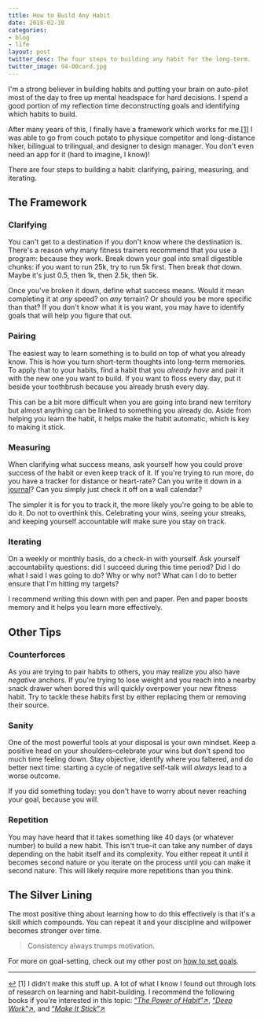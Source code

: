 ```yaml
---
title: How to Build Any Habit
date: 2018-02-18
categories:
- blog
- life
layout: post
twitter_desc: The four steps to building any habit for the long-term.
twitter_image: 94-00card.jpg
---
```


I'm a strong believer in building habits and putting your brain on auto-pilot most of the day to free up mental headspace for hard decisions. I spend a good portion of my reflection time deconstructing goals and identifying which habits to build.

After many years of this, I finally have a framework which works for me.<a id="anchor-1" href="#note-1" class="fieldnotes-anchor">[1]</a> I was able to go from couch potato to physique competitor and long-distance hiker, bilingual to trilingual, and designer to design manager. You don't even need an app for it (hard to imagine, I know)!

There are four steps to building a habit: clarifying, pairing, measuring, and iterating.

## The Framework

### Clarifying

You can't get to a destination if you don't know where the destination is. There's a reason why many fitness trainers recommend that you use a program: because they work. Break down your goal into small digestible chunks: if you want to run 25k, try to run 5k first. Then break _that_ down. Maybe it's just 0.5, then 1k, then 2.5k, then 5k.

Once you've broken it down, define what success means. Would it mean completing it at _any_ speed? on _any_ terrain? Or should you be more specific than that? If you don't know what it is you want, you may have to identify goals that will help you figure that out.

### Pairing

The easiest way to learn something is to build on top of what you already know. This is how you turn short-term thoughts into long-term memories. To apply that to your habits, find a habit that you _already have_ and pair it with the new one you want to build. If you want to floss every day, put it beside your toothbrush because you already brush every day.

This can be a bit more difficult when you are going into brand new territory but almost anything can be linked to something you already do. Aside from helping you learn the habit, it helps make the habit automatic, which is key to making it stick.

### Measuring

When clarifying what success means, ask yourself how you could prove success of the habit or even keep track of it. If you're trying to run more, do you have a tracker for distance or heart-rate? Can you write it down in a [journal](http://helentran.com/buildinghabitswithabujo)? Can you simply just check it off on a wall calendar?

The simpler it is for you to track it, the more likely you're going to be able to do it. Do not to overthink this. Celebrating your wins, seeing your streaks, and keeping yourself accountable will make sure you stay on track.

### Iterating

On a weekly or monthly basis, do a check-in with yourself. Ask yourself accountability questions: did I succeed during this time period? Did I do what I said I was going to do? Why or why not? What can I do to better ensure that I'm hitting my targets?

I recommend writing this down with pen and paper. Pen and paper boosts memory and it helps you learn more effectively.

## Other Tips

### Counterforces

As you are trying to pair habits to others, you may realize you also have _negative_ anchors. If you're trying to lose weight and you reach into a nearby snack drawer when bored this will quickly overpower your new fitness habit. Try to tackle these habits first by either replacing them or removing their source.

### Sanity

One of the most powerful tools at your disposal is your own mindset. Keep a positive head on your shoulders–celebrate your wins but don't spend too much time feeling down. Stay objective, identify where you faltered, and do better next time: starting a cycle of negative self-talk will _always_ lead to a worse outcome.

If you did something today: you don't have to worry about never reaching your goal, because you will.

### Repetition

You may have heard that it takes something like 40 days (or whatever number) to build a new habit. This isn't true–it can take any number of days depending on the habit itself and its complexity. You either repeat it until it becomes second nature or you iterate on the process until you can make it second nature. This will likely require more repetitions than you think.

## The Silver Lining

The most positive thing about learning how to do this effectively is that it's a skill which compounds. You can repeat it and your discipline and willpower becomes stronger over time.

<blockquote class="large">Consistency always trumps motivation.</blockquote>

For more on goal-setting, check out my other post on [how to set goals](http://helentran.com/goalsetting).

<hr class="small">

<div class="fieldnotes">
    <p id="note-1"><a href="#anchor-1" class="footnote-back">&#8617;&#xFE0E;</a> <span class="footnote">[1]</span> I didn't make this stuff up. A lot of what I know I found out through lots of research on learning and habit-building. I recommend the following books if you're interested in this topic: <a href="http://amzn.to/2DrhRZq" class="external" target="_blank">&#8220;<span class="external-body"><em>The Power of Habit</em></span>&#8221;<span class="external-box"><span class="external-box__arrow">↗&#xFE0E;</span></span></a>, <a href="http://amzn.to/2F1K89l" class="external" target="_blank">&#8220;<span class="external-body"><em>Deep Work</em></span>&#8221;<span class="external-box"><span class="external-box__arrow">↗&#xFE0E;</span></span></a>, and <a href="http://amzn.to/2G22HLL" class="external" target="_blank">&#8220;<span class="external-body"><em>Make It Stick</em></span>&#8221;<span class="external-box"><span class="external-box__arrow">↗&#xFE0E;</span></span></a></p>
</div>